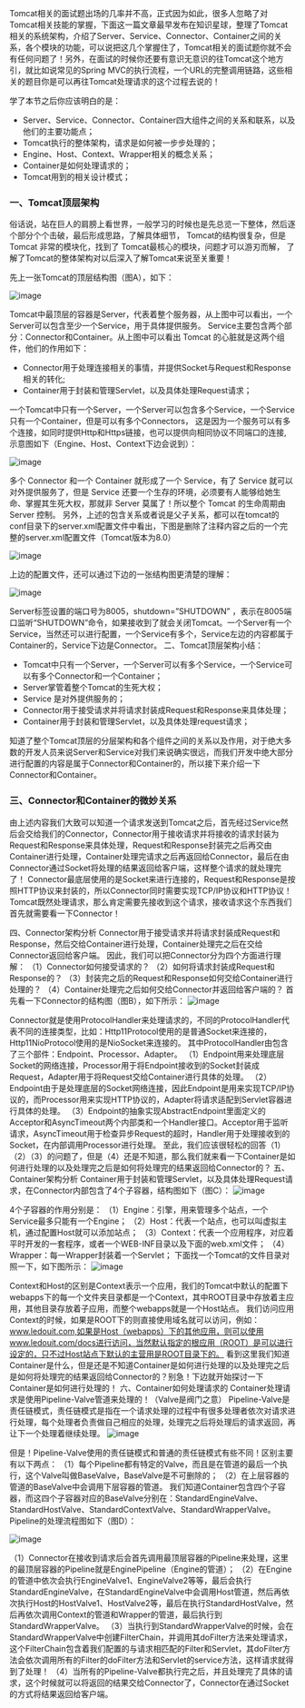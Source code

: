 Tomcat相关的面试题出场的几率并不高，正式因为如此，很多人忽略了对Tomcat相关技能的掌握，下面这一篇文章最早发布在知识星球，整理了Tomcat相关的系统架构，介绍了Server、Service、Connector、Container之间的关系，各个模块的功能，可以说把这几个掌握住了，Tomcat相关的面试题你就不会有任何问题了！另外，在面试的时候你还要有意识无意识的往Tomcat这个地方引，就比如说常见的Spring MVC的执行流程，一个URL的完整调用链路，这些相关的题目你是可以再往Tomcat处理请求的这个过程去说的！

学了本节之后你应该明白的是：

- Server、Service、Connector、Container四大组件之间的关系和联系，以及他们的主要功能点；
- Tomcat执行的整体架构，请求是如何被一步步处理的；
- Engine、Host、Context、Wrapper相关的概念关系；
- Container是如何处理请求的；
- Tomcat用到的相关设计模式；
  
### 一、Tomcat顶层架构
俗话说，站在巨人的肩膀上看世界，一般学习的时候也是先总览一下整体，然后逐个部分个个击破，最后形成思路，了解具体细节，
Tomcat的结构很复杂，但是 Tomcat 非常的模块化，找到了 Tomcat最核心的模块，问题才可以游刃而解，
了解了Tomcat的整体架构对以后深入了解Tomcat来说至关重要！

先上一张Tomcat的顶层结构图（图A），如下：

![image](https://github.com/tianhuan168/Doc/raw/master/img/clipboard.png)
 
Tomcat中最顶层的容器是Server，代表着整个服务器，从上图中可以看出，一个Server可以包含至少一个Service，用于具体提供服务。
Service主要包含两个部分：Connector和Container。从上图中可以看出 Tomcat 的心脏就是这两个组件，他们的作用如下：
  - Connector用于处理连接相关的事情，并提供Socket与Request和Response相关的转化; 
  - Container用于封装和管理Servlet，以及具体处理Request请求；
  
一个Tomcat中只有一个Server，一个Server可以包含多个Service，一个Service只有一个Container，但是可以有多个Connectors，
这是因为一个服务可以有多个连接，如同时提供Http和Https链接，也可以提供向相同协议不同端口的连接,
示意图如下（Engine、Host、Context下边会说到）：

![image](https://github.com/tianhuan168/Doc/raw/master/img/6.png)

多个 Connector 和一个 Container 就形成了一个 Service，有了 Service 就可以对外提供服务了，但是 Service 还要一个生存的环境，必须要有人能够给她生命、掌握其生死大权，那就非 Server 莫属了！所以整个 Tomcat 的生命周期由 Server 控制。
另外，上述的包含关系或者说是父子关系，都可以在tomcat的conf目录下的server.xml配置文件中看出，下图是删除了注释内容之后的一个完整的server.xml配置文件（Tomcat版本为8.0）

![image](https://github.com/tianhuan168/Doc/raw/master/img/7.png)

上边的配置文件，还可以通过下边的一张结构图更清楚的理解：

![image](https://github.com/tianhuan168/Doc/raw/master/img/8.webp)

Server标签设置的端口号为8005，shutdown=”SHUTDOWN” ，表示在8005端口监听“SHUTDOWN”命令，如果接收到了就会关闭Tomcat。一个Server有一个Service，当然还可以进行配置，一个Service有多个，Service左边的内容都属于Container的，Service下边是Connector。
二、Tomcat顶层架构小结：
  - Tomcat中只有一个Server，一个Server可以有多个Service，一个Service可以有多个Connector和一个Container； 
  - Server掌管着整个Tomcat的生死大权； 
  - Service 是对外提供服务的； 
  - Connector用于接受请求并将请求封装成Request和Response来具体处理； 
  - Container用于封装和管理Servlet，以及具体处理request请求；
  
知道了整个Tomcat顶层的分层架构和各个组件之间的关系以及作用，对于绝大多数的开发人员来说Server和Service对我们来说确实很远，而我们开发中绝大部分进行配置的内容是属于Connector和Container的，所以接下来介绍一下Connector和Container。

### 三、Connector和Container的微妙关系
 由上述内容我们大致可以知道一个请求发送到Tomcat之后，首先经过Service然后会交给我们的Connector，Connector用于接收请求并将接收的请求封装为Request和Response来具体处理，Request和Response封装完之后再交由Container进行处理，Container处理完请求之后再返回给Connector，最后在由Connector通过Socket将处理的结果返回给客户端，这样整个请求的就处理完了！
Connector最底层使用的是Socket来进行连接的，Request和Response是按照HTTP协议来封装的，所以Connector同时需要实现TCP/IP协议和HTTP协议！
Tomcat既然处理请求，那么肯定需要先接收到这个请求，接收请求这个东西我们首先就需要看一下Connector！
 
四、Connector架构分析
Connector用于接受请求并将请求封装成Request和Response，然后交给Container进行处理，Container处理完之后在交给Connector返回给客户端。
因此，我们可以把Connector分为四个方面进行理解：
（1）Connector如何接受请求的？ 
（2）如何将请求封装成Request和Response的？ 
（3）封装完之后的Request和Response如何交给Container进行处理的？ 
（4）Container处理完之后如何交给Connector并返回给客户端的？
首先看一下Connector的结构图（图B），如下所示：
![image](https://github.com/tianhuan168/Doc/raw/master/img/9.webp)

Connector就是使用ProtocolHandler来处理请求的，不同的ProtocolHandler代表不同的连接类型，比如：Http11Protocol使用的是普通Socket来连接的，Http11NioProtocol使用的是NioSocket来连接的。
其中ProtocolHandler由包含了三个部件：Endpoint、Processor、Adapter。
（1）Endpoint用来处理底层Socket的网络连接，Processor用于将Endpoint接收到的Socket封装成Request，Adapter用于将Request交给Container进行具体的处理。
（2）Endpoint由于是处理底层的Socket网络连接，因此Endpoint是用来实现TCP/IP协议的，而Processor用来实现HTTP协议的，Adapter将请求适配到Servlet容器进行具体的处理。
（3）Endpoint的抽象实现AbstractEndpoint里面定义的Acceptor和AsyncTimeout两个内部类和一个Handler接口。Acceptor用于监听请求，AsyncTimeout用于检查异步Request的超时，Handler用于处理接收到的Socket，在内部调用Processor进行处理。
至此，我们应该很轻松的回答（1）（2）（3）的问题了，但是（4）还是不知道，那么我们就来看一下Container是如何进行处理的以及处理完之后是如何将处理完的结果返回给Connector的？
五、Container架构分析
Container用于封装和管理Servlet，以及具体处理Request请求，在Connector内部包含了4个子容器，结构图如下（图C）：
![image](https://github.com/tianhuan168/Doc/raw/master/img/10.webp)

4个子容器的作用分别是：
（1）Engine：引擎，用来管理多个站点，一个Service最多只能有一个Engine； 
（2）Host：代表一个站点，也可以叫虚拟主机，通过配置Host就可以添加站点； 
（3）Context：代表一个应用程序，对应着平时开发的一套程序，或者一个WEB-INF目录以及下面的web.xml文件； 
（4）Wrapper：每一Wrapper封装着一个Servlet；
下面找一个Tomcat的文件目录对照一下，如下图所示：
![image](https://github.com/tianhuan168/Doc/raw/master/img/11.webp)

Context和Host的区别是Context表示一个应用，我们的Tomcat中默认的配置下webapps下的每一个文件夹目录都是一个Context，其中ROOT目录中存放着主应用，其他目录存放着子应用，而整个webapps就是一个Host站点。
我们访问应用Context的时候，如果是ROOT下的则直接使用域名就可以访问，例如：www.ledouit.com,如果是Host（webapps）下的其他应用，则可以使用www.ledouit.com/docs进行访问，当然默认指定的根应用（ROOT）是可以进行设定的，只不过Host站点下默认的主营用是ROOT目录下的。
看到这里我们知道Container是什么，但是还是不知道Container是如何进行处理的以及处理完之后是如何将处理完的结果返回给Connector的？别急！下边就开始探讨一下Container是如何进行处理的！
六、Container如何处理请求的
Container处理请求是使用Pipeline-Valve管道来处理的！（Valve是阀门之意）
Pipeline-Valve是责任链模式，责任链模式是指在一个请求处理的过程中有很多处理者依次对请求进行处理，每个处理者负责做自己相应的处理，处理完之后将处理后的请求返回，再让下一个处理着继续处理。
![image](https://github.com/tianhuan168/Doc/raw/master/img/12.webp)

但是！Pipeline-Valve使用的责任链模式和普通的责任链模式有些不同！区别主要有以下两点：
（1）每个Pipeline都有特定的Valve，而且是在管道的最后一个执行，这个Valve叫做BaseValve，BaseValve是不可删除的；
（2）在上层容器的管道的BaseValve中会调用下层容器的管道。
我们知道Container包含四个子容器，而这四个子容器对应的BaseValve分别在：StandardEngineValve、StandardHostValve、StandardContextValve、StandardWrapperValve。
Pipeline的处理流程图如下（图D）：

![image](https://github.com/tianhuan168/Doc/raw/master/img/13.webp)

（1）Connector在接收到请求后会首先调用最顶层容器的Pipeline来处理，这里的最顶层容器的Pipeline就是EnginePipeline（Engine的管道）；
（2）在Engine的管道中依次会执行EngineValve1、EngineValve2等等，最后会执行StandardEngineValve，在StandardEngineValve中会调用Host管道，然后再依次执行Host的HostValve1、HostValve2等，最后在执行StandardHostValve，然后再依次调用Context的管道和Wrapper的管道，最后执行到StandardWrapperValve。
（3）当执行到StandardWrapperValve的时候，会在StandardWrapperValve中创建FilterChain，并调用其doFilter方法来处理请求，这个FilterChain包含着我们配置的与请求相匹配的Filter和Servlet，其doFilter方法会依次调用所有的Filter的doFilter方法和Servlet的service方法，这样请求就得到了处理！
（4）当所有的Pipeline-Valve都执行完之后，并且处理完了具体的请求，这个时候就可以将返回的结果交给Connector了，Connector在通过Socket的方式将结果返回给客户端。

